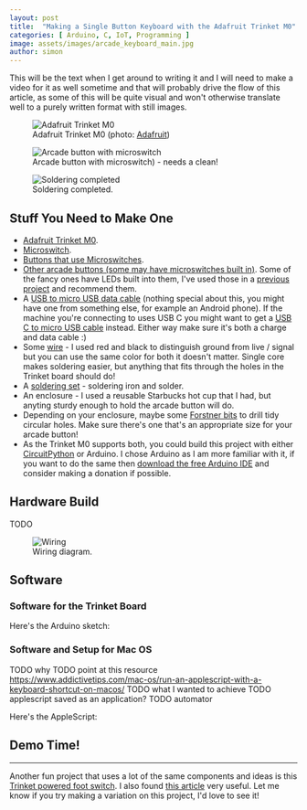 ```yaml
---
layout: post
title:  "Making a Single Button Keyboard with the Adafruit Trinket M0"
categories: [ Arduino, C, IoT, Programming ]
image: assets/images/arcade_keyboard_main.jpg
author: simon
---
```

This will be the text when I get around to writing it and I will need to make a video for it as well sometime and that will probably drive the flow of this article, as some of this will be quite visual and won't otherwise translate well to a purely written format with still images.

<figure class="figure">
  <img src="{{ site.baseurl }}/assets/images/arcade_keyboard_trinket_m0.jpg" class="figure-img img-fluid" alt="Adafruit Trinket M0">
  <figcaption class="figure-caption text-center">Adafruit Trinket M0 (photo: <a href="https://learn.adafruit.com/assets/45708">Adafruit</a>)</figcaption>
</figure>

<figure class="figure">
  <img src="{{ site.baseurl }}/assets/images/arcade_keyboard_button_microswitch.jpg" class="figure-img img-fluid" alt="Arcade button with microswitch">
  <figcaption class="figure-caption text-center">Arcade button with microswitch) - needs a clean!</figcaption>
</figure>

<figure class="figure">
  <img src="{{ site.baseurl }}/assets/images/arcade_keyboard_soldered.jpg" class="figure-img img-fluid" alt="Soldering completed">
  <figcaption class="figure-caption text-center">Soldering completed.</figcaption>
</figure>

## Stuff You Need to Make One

* [Adafruit Trinket M0](https://www.adafruit.com/product/3500).
* [Microswitch](https://www.adafruit.com/product/818).
* [Buttons that use Microswitches](https://shop.xgaming.com/collections/arcade-parts/products/20-pack-arcade-buttons-no-switches).
* [Other arcade buttons (some may have microswitches built in)](https://www.adafruit.com/category/757).  Some of the fancy ones have LEDs built into them, I've used those in a [previous project](/raspberry-pi-arcade-button-led-game/) and recommend them.
* A [USB to micro USB data cable](https://www.adafruit.com/product/2185) (nothing special about this, you might have one from something else, for example an Android phone).  If the machine you're connecting to uses USB C you might want to get a [USB C to micro USB cable](https://www.adafruit.com/product/3879) instead.  Either way make sure it's both a charge and data cable :)
* Some [wire](https://www.adafruit.com/product/1311) - I used red and black to distinguish ground from live / signal but you can use the same color for both it doesn't matter.  Single core makes soldering easier, but anything that fits through the holes in the Trinket board should do!
* A [soldering set](https://www.adafruit.com/product/180) - soldering iron and solder.
* An enclosure - I used a reusable Starbucks hot cup that I had, but anyting sturdy enough to hold the arcade button will do.
* Depending on your enclosure, maybe some [Forstner bits](https://www.harborfreight.com/14-in-1-in-forstner-drill-bit-set-with-38-in-shanks-7-pc-62361.html) to drill tidy circular holes. Make sure there's one that's an appropriate size for your arcade button!
* As the Trinket M0 supports both, you could build this project with either [CircuitPython](https://circuitpython.org/) or Arduino.  I chose Arduino as I am more familiar with it, if you want to do the same then [download the free Arduino IDE](https://www.arduino.cc/en/Main/Software) and consider making a donation if possible.

## Hardware Build

TODO

<figure class="figure">
  <img src="{{ site.baseurl }}/assets/images/arcade_keyboard_wiring.png" class="figure-img img-fluid" alt="Wiring">
  <figcaption class="figure-caption text-center">Wiring diagram.</figcaption>
</figure>

## Software

### Software for the Trinket Board

Here's the Arduino sketch:

<script src="https://gist.github.com/simonprickett/c56deaab1dadb160ffe61f1ae8577874.js"></script>

### Software and Setup for Mac OS

TODO why
TODO point at this resource https://www.addictivetips.com/mac-os/run-an-applescript-with-a-keyboard-shortcut-on-macos/
TODO what I wanted to achieve
TODO applescript saved as an application?
TODO automator

Here's the AppleScript:

<script src="https://gist.github.com/simonprickett/640ef62e7bcd0ae1ba68e8f1c5574cf3.js"></script>

## Demo Time!

---

Another fun project that uses a lot of the same components and ideas is this [Trinket powered foot switch](https://learn.adafruit.com/usb-foot-switch).  I also found [this article](https://www.hackster.io/laurentr/simple-usb-buttons-using-an-adafruit-trinket-m0-5ad900) very useful.  Let me know if you try making a variation on this project, I'd love to see it!